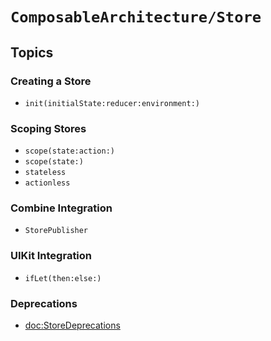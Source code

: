# ``ComposableArchitecture/Store``

## Topics

### Creating a Store

- ``init(initialState:reducer:environment:)``

### Scoping Stores

- ``scope(state:action:)``
- ``scope(state:)``
- ``stateless``
- ``actionless``

### Combine Integration

- ``StorePublisher``

### UIKit Integration

- ``ifLet(then:else:)``

### Deprecations

- <doc:StoreDeprecations>

